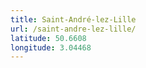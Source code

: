```yaml
---
title: Saint-André-lez-Lille
url: /saint-andre-lez-lille/
latitude: 50.6608
longitude: 3.04468
---
```

